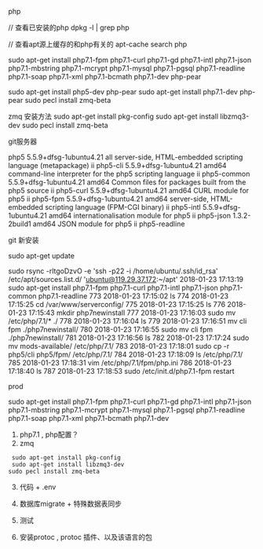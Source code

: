 php

// 查看已安装的php
dpkg -l | grep php

// 查看apt源上缓存的和php有关的
apt-cache search php


sudo apt-get install php7.1-fpm php7.1-curl php7.1-gd php7.1-intl php7.1-json  php7.1-mbstring  php7.1-mcrypt  php7.1-mysql php7.1-pgsql php7.1-readline php7.1-soap php7.1-xml php7.1-bcmath php7.1-dev php-pear


sudo apt-get install php5-dev php-pear
sudo apt-get install php7.1-dev php-pear
sudo pecl install zmq-beta

zmq 安装方法
 sudo apt-get install pkg-config
 sudo apt-get install libzmq3-dev
sudo pecl install zmq-beta



git服务器

 php5                                 5.5.9+dfsg-1ubuntu4.21            all          server-side, HTML-embedded scripting language (metapackage)
ii  php5-cli                             5.5.9+dfsg-1ubuntu4.21            amd64        command-line interpreter for the php5 scripting language
ii  php5-common                          5.5.9+dfsg-1ubuntu4.21            amd64        Common files for packages built from the php5 source
ii  php5-curl                            5.5.9+dfsg-1ubuntu4.21            amd64        CURL module for php5
ii  php5-fpm                             5.5.9+dfsg-1ubuntu4.21            amd64        server-side, HTML-embedded scripting language (FPM-CGI binary)
ii  php5-intl                            5.5.9+dfsg-1ubuntu4.21            amd64        internationalisation module for php5
ii  php5-json                            1.3.2-2build1                     amd64        JSON module for php5
ii  php5-readline

git 新安装

sudo apt-get update

sudo rsync -rltgoDzvO -e 'ssh -p22 -i /home/ubuntu/.ssh/id_rsa'   /etc/apt/sources.list.d/ 'ubuntu@119.29.37.172:~/apt'
  2018-01-23 17:13:19 sudo apt-get install php7.1-fpm php7.1-curl php7.1-intl php7.1-json php7.1-common  php7.1-readline
  773  2018-01-23 17:15:02 ls
  774  2018-01-23 17:15:25 cd /var/www/serverconfig/
  775  2018-01-23 17:15:25 ls
  776  2018-01-23 17:15:43 mkdir php7newinstall
  777  2018-01-23 17:16:03 sudo mv /etc/php/7.1/* ./
  778  2018-01-23 17:16:04 ls
  779  2018-01-23 17:16:51 mv cli fpm ./php7newinstall/
  780  2018-01-23 17:16:55 sudo mv cli fpm ./php7newinstall/
  781  2018-01-23 17:16:56 ls
  782  2018-01-23 17:17:24 sudo mv  mods-available/ /etc/php/7.1/
  783  2018-01-23 17:18:01 sudo cp -r php5/cli php5/fpm/ /etc/php/7.1/
  784  2018-01-23 17:18:09 ls /etc/php/7.1/
  785  2018-01-23 17:18:31 vim /etc/php/7.1/fpm/php.ini
  786  2018-01-23 17:18:40 ls
  787  2018-01-23 17:18:53 sudo /etc/init.d/php7.1-fpm restart


prod


sudo apt-get install php7.1-fpm php7.1-curl php7.1-gd php7.1-intl php7.1-json  php7.1-mbstring  php7.1-mcrypt  php7.1-mysql php7.1-pgsql php7.1-readline php7.1-soap php7.1-xml php7.1-bcmath php7.1-dev 
1. php7.1 , php配置？
2. zmq
```
 sudo apt-get install pkg-config
 sudo apt-get install libzmq3-dev
sudo pecl install zmq-beta
```
3. 代码 + .env
4. 数据库migrate + 特殊数据表同步
5. 测试

6. 安装protoc , protoc 插件、以及该语言的包

